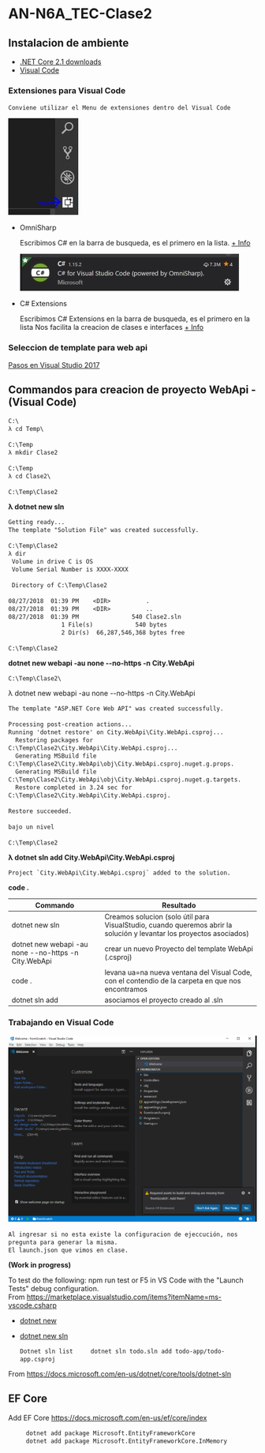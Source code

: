 # AN-N6A_TEC-Clase2

## Instalacion de ambiente

* [.NET Core 2.1 downloads](https://www.microsoft.com/net/download/dotnet-core/2.1)
* [Visual Code](https://code.visualstudio.com/Download)

### Extensiones para Visual Code
```
Conviene utilizar el Menu de extensiones dentro del Visual Code
```
![Menu](/images/vc_menu.png)
* OmniSharp

	Escribimos C# en la barra de busqueda, es el primero en la lista.
	[+ Info](https://github.com/OmniSharp/omnisharp-vscode/blob/master/debugger.md)

	![OmniSharp](/images/omni_sharp.png)

* C# Extensions

	Escribimos C# Extensions en la barra de busqueda, es el primero en la lista
	Nos facilita la creacion de clases e interfaces
	[+ Info](https://marketplace.visualstudio.com/items?itemName=jchannon.csharpextensions)

### Seleccion de template para web api

[Pasos en Visual Studio 2017](docs/vs2017.md)

## Commandos para creacion de proyecto WebApi - (Visual Code)

```
C:\
λ cd Temp\

C:\Temp
λ mkdir Clase2

C:\Temp
λ cd Clase2\

C:\Temp\Clase2
```
**λ dotnet new sln**
```
Getting ready...
The template "Solution File" was created successfully.

C:\Temp\Clase2
λ dir
 Volume in drive C is OS
 Volume Serial Number is XXXX-XXXX

 Directory of C:\Temp\Clase2

08/27/2018  01:39 PM    <DIR>          .
08/27/2018  01:39 PM    <DIR>          ..
08/27/2018  01:39 PM               540 Clase2.sln
               1 File(s)            540 bytes
               2 Dir(s)  66,287,546,368 bytes free

C:\Temp\Clase2
```
**dotnet new webapi -au none --no-https -n City.WebApi**
```
C:\Temp\Clase2\
```
λ dotnet new webapi -au none --no-https -n City.WebApi
```
The template "ASP.NET Core Web API" was created successfully.

Processing post-creation actions...
Running 'dotnet restore' on City.WebApi\City.WebApi.csproj...
  Restoring packages for C:\Temp\Clase2\City.WebApi\City.WebApi.csproj...
  Generating MSBuild file C:\Temp\Clase2\City.WebApi\obj\City.WebApi.csproj.nuget.g.props.
  Generating MSBuild file C:\Temp\Clase2\City.WebApi\obj\City.WebApi.csproj.nuget.g.targets.
  Restore completed in 3.24 sec for C:\Temp\Clase2\City.WebApi\City.WebApi.csproj.

Restore succeeded.

bajo un nivel

C:\Temp\Clase2
```
**λ dotnet sln add City.WebApi\City.WebApi.csproj**
```
Project `City.WebApi\City.WebApi.csproj` added to the solution.
```
**code .**


Commando | Resultado
------------ | -------------
dotnet new sln | Creamos solucion (solo útil para VisualStudio, cuando queremos abrir la solución y levantar los proyectos asociados)
dotnet new webapi -au none --no-https -n City.WebApi | crear un nuevo Proyecto del template WebApi (.csproj)
code . | levana ua=na nueva ventana del Visual Code, con el contendio de la carpeta en que nos encontramos
dotnet sln add | asociamos el proyecto creado al .sln


### Trabajando en Visual Code

![Menu](/images/vc_first.png)

```
Al ingresar si no esta existe la configuracion de ejeccución, nos pregunta para generar la misma.
El launch.json que vimos en clase.
```

**(Work in progress)**

To test do the following: npm run test or F5 in VS Code with the "Launch Tests" debug configuration.   
From <https://marketplace.visualstudio.com/items?itemName=ms-vscode.csharp>  

* [dotnet new](https://docs.microsoft.com/en-us/dotnet/core/tools/dotnet-new?tabs=netcore21)

* [dotnet new sln](https://docs.microsoft.com/en-us/dotnet/core/tools/dotnet-sln)  

      Dotnet sln list     dotnet sln todo.sln add todo-app/todo-app.csproj   

From <https://docs.microsoft.com/en-us/dotnet/core/tools/dotnet-sln>  


## EF Core
   Add EF Core   https://docs.microsoft.com/en-us/ef/core/index     
```
	 dotnet add package Microsoft.EntityFrameworkCore	 
	 dotnet add package Microsoft.EntityFrameworkCore.InMemory
```
